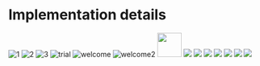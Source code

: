 # Implementation details

![1](/doc/img/1.png)
![2](./img/2.png)
![3](./img/3.png)
![trial](./img/trial.png)
![welcome](./img/welcome.png)
![welcome2](./img/welcome2.png)
<img src="./img/trial.png" width="48">
![](./img/radiobut1.png)
![](./img/radiobut2.png)
![](./img/chckbx1.png)
![](./img/chbox2.png)
![](./img/slider1.png)
![](./img/type.png)
![](./img/TMView.png)

